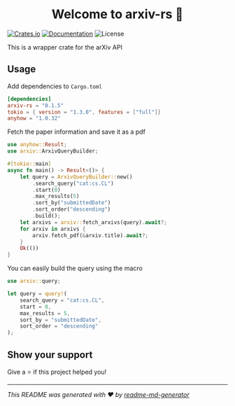 <h1 align="center">Welcome to arxiv-rs 👋</h1>

[![Crates.io](https://img.shields.io/crates/v/arxiv-rs.svg)](https://crates.io/crates/arxiv-rs)
[![Documentation](https://docs.rs/arxiv-rs/badge.svg)](https://docs.rs/arxiv-rs)
![License](https://img.shields.io/crates/l/arxiv-rs.svg)

This is a wrapper crate for the arXiv API

## Usage

Add dependencies to `Cargo.toml`

```toml
[dependencies]
arxiv-rs = "0.1.5"
tokio = { version = "1.3.0", features = ["full"]}
anyhow = "1.0.32"
```

Fetch the paper information and save it as a pdf

```rust
use anyhow::Result;
use arxiv::ArxivQueryBuilder;

#[tokio::main]
async fn main() -> Result<()> {
    let query = ArxivQueryBuilder::new()
        .search_query("cat:cs.CL")
        .start(0)
        .max_results(5)
        .sort_by("submittedDate")
        .sort_order("descending")
        .build();
    let arxivs = arxiv::fetch_arxivs(query).await?;
    for arxiv in arxivs {
        arxiv.fetch_pdf(&arxiv.title).await?;
    }
    Ok(())
}
```

You can easily build the query using the macro

```rust
use arxiv::query;

let query = query!(
    search_query = "cat:cs.CL",
    start = 0,
    max_results = 5,
    sort_by = "submittedDate",
    sort_order = "descending"
);
```

## Show your support

Give a ⭐️ if this project helped you!

---

_This README was generated with ❤️ by [readme-md-generator](https://github.com/kefranabg/readme-md-generator)_
